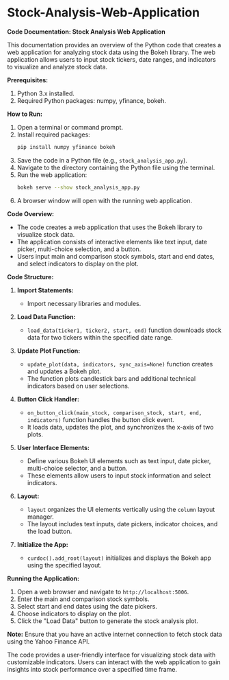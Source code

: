 # Stock-Analysis-Web-Application

**Code Documentation: Stock Analysis Web Application**

This documentation provides an overview of the Python code that creates a web application for analyzing stock data using the Bokeh library. The web application allows users to input stock tickers, date ranges, and indicators to visualize and analyze stock data.

**Prerequisites:**
1. Python 3.x installed.
2. Required Python packages: numpy, yfinance, bokeh.

**How to Run:**
1. Open a terminal or command prompt.
2. Install required packages:
   ```bash
   pip install numpy yfinance bokeh
   ```
3. Save the code in a Python file (e.g., `stock_analysis_app.py`).
4. Navigate to the directory containing the Python file using the terminal.
5. Run the web application:
   ```bash
   bokeh serve --show stock_analysis_app.py
   ```
6. A browser window will open with the running web application.

**Code Overview:**
- The code creates a web application that uses the Bokeh library to visualize stock data.
- The application consists of interactive elements like text input, date picker, multi-choice selection, and a button.
- Users input main and comparison stock symbols, start and end dates, and select indicators to display on the plot.

**Code Structure:**

1. **Import Statements:**
   - Import necessary libraries and modules.

2. **Load Data Function:**
   - `load_data(ticker1, ticker2, start, end)` function downloads stock data for two tickers within the specified date range.

3. **Update Plot Function:**
   - `update_plot(data, indicators, sync_axis=None)` function creates and updates a Bokeh plot.
   - The function plots candlestick bars and additional technical indicators based on user selections.

4. **Button Click Handler:**
   - `on_button_click(main_stock, comparison_stock, start, end, indicators)` function handles the button click event.
   - It loads data, updates the plot, and synchronizes the x-axis of two plots.

5. **User Interface Elements:**
   - Define various Bokeh UI elements such as text input, date picker, multi-choice selector, and a button.
   - These elements allow users to input stock information and select indicators.

6. **Layout:**
   - `layout` organizes the UI elements vertically using the `column` layout manager.
   - The layout includes text inputs, date pickers, indicator choices, and the load button.

7. **Initialize the App:**
   - `curdoc().add_root(layout)` initializes and displays the Bokeh app using the specified layout.

**Running the Application:**
1. Open a web browser and navigate to `http://localhost:5006`.
2. Enter the main and comparison stock symbols.
3. Select start and end dates using the date pickers.
4. Choose indicators to display on the plot.
5. Click the "Load Data" button to generate the stock analysis plot.

**Note:** Ensure that you have an active internet connection to fetch stock data using the Yahoo Finance API.

The code provides a user-friendly interface for visualizing stock data with customizable indicators. Users can interact with the web application to gain insights into stock performance over a specified time frame.
